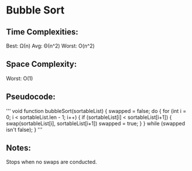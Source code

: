 # Bubble Sort

## Time Complexities:
Best: Ω(n)
Avg: Θ(n^2)
Worst: O(n^2)

## Space Complexity:
Worst: O(1)

## Pseudocode:
'''
void function bubbleSort(sortableList) {
    swapped = false;
    do {
        for (int i = 0; i < sortableList.len - 1; i++) {
            if (sortableList[i] < sortableList[i+1]) {
                swap(sortableList[i], sortableList[i+1])
                swapped = true;
            }
    } while (swapped isn't false);
}
''' 

## Notes:
Stops when no swaps are conducted.
